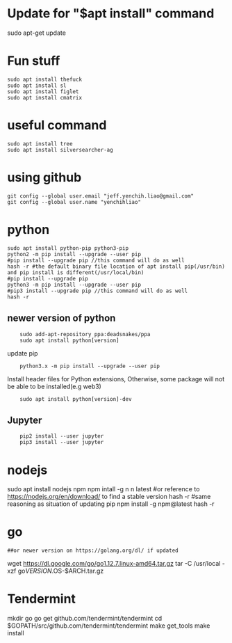 # Update for "$apt install" command
sudo apt-get update

# Fun stuff
```
sudo apt install thefuck
sudo apt install sl
sudo apt install figlet
sudo apt install cmatrix
```
# useful command
```
sudo apt install tree
sudo apt install silversearcher-ag
```
# using github
```
git config --global user.email "jeff.yenchih.liao@gmail.com"
git config --global user.name "yenchihliao"
```
# python
```
sudo apt install python-pip python3-pip
python2 -m pip install --upgrade --user pip
#pip install --upgrade pip //this command will do as well
hash -r	#the default binary file location of apt install pip(/usr/bin) and pip install is different(/usr/local/bin) 
#pip install --upgrade pip
python3 -m pip install --upgrade --user pip
#pip3 install --upgrade pip //this command will do as well
hash -r
```
## newer version of python 
```
	sudo add-apt-repository ppa:deadsnakes/ppa
	sudo apt install python[version]
```
update pip
```
	python3.x -m pip install --upgrade --user pip
```
Install header files for Python extensions, Otherwise, some package will not be able to be installed(e.g web3)
```
	sudo apt install python[version]-dev
```
## Jupyter
```
	pip2 install --user jupyter
	pip3 install --user jupyter
```
# nodejs
sudo apt install nodejs npm
npm intall -g n
n latest	#or reference to https://nodejs.org/en/download/ to find a stable version
hash -r	#same reasoning as situation of updating pip
npm install -g npm@latest
hash -r

# go
	##or newer version on https://golang.org/dl/ if updated
wget https://dl.google.com/go/go1.12.7.linux-amd64.tar.gz
tar -C /usr/local -xzf go$VERSION.$OS-$ARCH.tar.gz

# Tendermint
mkdir go
go get github.com/tendermint/tendermint
cd $GOPATH/src/github.com/tendermint/tendermint
make get_tools
make install
